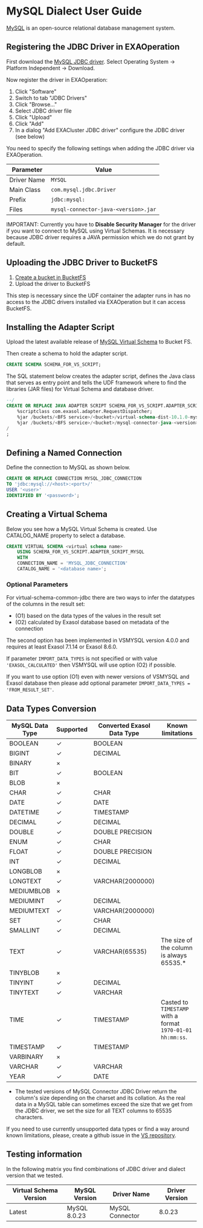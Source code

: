 # MySQL Dialect User Guide

[MySQL](https://www.mysql.com/) is an open-source relational database management system.

## Registering the JDBC Driver in EXAOperation

First download the [MySQL JDBC driver](https://dev.mysql.com/downloads/connector/j/).
Select Operating System -> Platform Independent -> Download.

Now register the driver in EXAOperation:

1. Click "Software"
1. Switch to tab "JDBC Drivers"
1. Click "Browse..."
1. Select JDBC driver file
1. Click "Upload"
1. Click "Add"
1. In a dialog "Add EXACluster JDBC driver" configure the JDBC driver (see below)

You need to specify the following settings when adding the JDBC driver via EXAOperation.

| Parameter   | Value                                 |
|-------------|---------------------------------------|
| Driver Name | `MYSQL`                               |
| Main Class  | `com.mysql.jdbc.Driver`               |
| Prefix      | `jdbc:mysql:`                         |
| Files       | `mysql-connector-java-<version>.jar`  |

IMPORTANT: Currently you have to **Disable Security Manager** for the driver if you want to connect to MySQL using Virtual Schemas.
It is necessary because JDBC driver requires a JAVA permission which we do not grant by default.

## Uploading the JDBC Driver to BucketFS

1. [Create a bucket in BucketFS](https://docs.exasol.com/administration/on-premise/bucketfs/create_new_bucket_in_bucketfs_service.htm)
1. Upload the driver to BucketFS

This step is necessary since the UDF container the adapter runs in has no access to the JDBC drivers installed via EXAOperation but it can access BucketFS.

## Installing the Adapter Script

Upload the latest available release of [MySQL Virtual Schema](https://github.com/exasol/mysql-virtual-schema/releases) to Bucket FS.

Then create a schema to hold the adapter script.

```sql
CREATE SCHEMA SCHEMA_FOR_VS_SCRIPT;
```

The SQL statement below creates the adapter script, defines the Java class that serves as entry point and tells the UDF framework where to find the libraries (JAR files) for Virtual Schema and database driver.

```sql
--/
CREATE OR REPLACE JAVA ADAPTER SCRIPT SCHEMA_FOR_VS_SCRIPT.ADAPTER_SCRIPT_MYSQL AS
    %scriptclass com.exasol.adapter.RequestDispatcher;
    %jar /buckets/<BFS service>/<bucket>/virtual-schema-dist-10.1.0-mysql-4.1.0.jar;
    %jar /buckets/<BFS service>/<bucket>/mysql-connector-java-<version>.jar;
/
;
```

## Defining a Named Connection

Define the connection to MySQL as shown below.

```sql
CREATE OR REPLACE CONNECTION MYSQL_JDBC_CONNECTION
TO 'jdbc:mysql://<host>:<port>/'
USER '<user>'
IDENTIFIED BY '<password>';
```

## Creating a Virtual Schema

Below you see how a MySQL Virtual Schema is created. Use CATALOG_NAME property to select a database.

```sql
CREATE VIRTUAL SCHEMA <virtual schema name>
    USING SCHEMA_FOR_VS_SCRIPT.ADAPTER_SCRIPT_MYSQL
    WITH
    CONNECTION_NAME = 'MYSQL_JDBC_CONNECTION'
    CATALOG_NAME = '<database name>';
```

### Optional Parameters

For virtual-schema-common-jdbc there are two ways to infer the datatypes of the columns in the result set:
* (O1) based on the data types of the values in the result set
* (O2) calculated by Exasol database based on metadata of the connection

The second option has been implemented in VSMYSQL version 4.0.0 and requires at least Exasol 7.1.14 or Exasol 8.6.0.

If parameter `IMPORT_DATA_TYPES` is not specified or with value `'EXASOL_CALCULATED'` then VSMYSQL will use option (O2) if possible.

If you want to use option (O1) even with newer versions of VSMYSQL and Exasol database then please add optional parameter `IMPORT_DATA_TYPES = 'FROM_RESULT_SET'`.

## Data Types Conversion

MySQL Data Type    | Supported | Converted Exasol Data Type| Known limitations
-------------------|-----------|---------------------------|-------------------
BOOLEAN            |  ✓        | BOOLEAN                   |
BIGINT             |  ✓        | DECIMAL                   |
BINARY             |  ×        |                           |
BIT                |  ✓        | BOOLEAN                   |
BLOB               |  ×        |                           |
CHAR               |  ✓        | CHAR                      |
DATE               |  ✓        | DATE                      |
DATETIME           |  ✓        | TIMESTAMP                 |
DECIMAL            |  ✓        | DECIMAL                   |
DOUBLE             |  ✓        | DOUBLE PRECISION          |
ENUM               |  ✓        | CHAR                      |
FLOAT              |  ✓        | DOUBLE PRECISION          |
INT                |  ✓        | DECIMAL                   |
LONGBLOB           |  ×        |                           |
LONGTEXT           |  ✓        | VARCHAR(2000000)          |
MEDIUMBLOB         |  ×        |                           |
MEDIUMINT          |  ✓        | DECIMAL                   |
MEDIUMTEXT         |  ✓        | VARCHAR(2000000)          |
SET                |  ✓        | CHAR                      |
SMALLINT           |  ✓        | DECIMAL                   |
TEXT               |  ✓        | VARCHAR(65535)            | The size of the column is always 65535.*
TINYBLOB           |  ×        |                           |
TINYINT            |  ✓        | DECIMAL                   |
TINYTEXT           |  ✓        | VARCHAR                   |
TIME               |  ✓        | TIMESTAMP                 | Casted to `TIMESTAMP` with a format `1970-01-01 hh:mm:ss`.
TIMESTAMP          |  ✓        | TIMESTAMP                 |
VARBINARY          |  ×        |                           |
VARCHAR            |  ✓        | VARCHAR                   |
YEAR               |  ✓        | DATE                      |

* The tested versions of MySQL Connector JDBC Driver return the column's size depending on the charset and its collation.
As the real data in a MySQL table can sometimes exceed the size that we get from the JDBC driver, we set the size for all TEXT columns to 65535 characters.

If you need to use currently unsupported data types or find a way around known limitations, please, create a github issue in the [VS repository](https://github.com/exasol/virtual-schemas/issues).

## Testing information

In the following matrix you find combinations of JDBC driver and dialect version that we tested.

| Virtual Schema Version | MySQL Version | Driver Name     | Driver Version |
|------------------------|---------------|-----------------|----------------|
| Latest                 | MySQL 8.0.23  | MySQL Connector | 8.0.23         |
